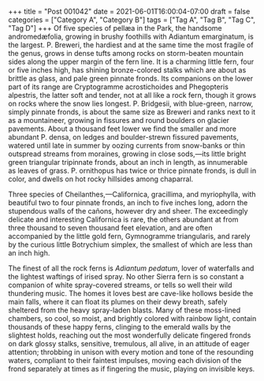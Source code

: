 +++
title = "Post 001042"
date = 2021-06-01T16:00:04-07:00
draft = false
categories = ["Category A", "Category B"]
tags = ["Tag A", "Tag B", "Tag C", "Tag D"]
+++
Of five species of pellæa in the Park, the handsome andromedæfolia, growing in brushy foothills with Adiantum emarginatum, is the largest. P. Breweri, the hardiest and at the same time the most fragile of the genus, grows in dense tufts among rocks on storm-beaten mountain sides along the upper margin of the fern line. It is a charming little fern, four or five inches high, has shining bronze-colored stalks which are about as brittle as glass, and pale green pinnate fronds. Its companions on the lower part of its range are Cryptogramme acrostichoides and Phegopteris alpestris, the latter soft and tender, not at all like a rock fern, though it grows on rocks where the snow lies longest. P. Bridgesii, with blue-green, narrow, simply pinnate fronds, is about the same size as Breweri and ranks next to it as a mountaineer, growing in fissures and round boulders on glacier pavements. About a thousand feet lower we find the smaller and more abundant P. densa, on ledges and boulder-strewn fissured pavements, watered until late in summer by oozing currents from snow-banks or thin outspread streams from moraines, growing in close sods,—its little bright green triangular tripinnate fronds, about an inch in length, as innumerable as leaves of grass. P. ornithopus has twice or thrice pinnate fronds, is dull in color, and dwells on hot rocky hillsides among chaparral.

Three species of Cheilanthes,—Californica, gracillima, and myriophylla, with beautiful two to four pinnate fronds, an inch to five inches long, adorn the stupendous walls of the cañons, however dry and sheer. The exceedingly delicate and interesting Californica is rare, the others abundant at from three thousand to seven thousand feet elevation, and are often accompanied by the little gold fern, Gymnogramme triangularis, and rarely by the curious little Botrychium simplex, the smallest of which are less than an inch high.

The finest of all the rock ferns is _Adiantum pedatum_, lover of waterfalls and the lightest waftings of irised spray. No other Sierra fern is so constant a companion of white spray-covered streams, or tells so well their wild thundering music. The homes it loves best are cave-like hollows beside the main falls, where it can float its plumes on their dewy breath, safely sheltered from the heavy spray-laden blasts. Many of these moss-lined chambers, so cool, so moist, and brightly colored with rainbow light, contain thousands of these happy ferns, clinging to the emerald walls by the slightest holds, reaching out the most wonderfully delicate fingered fronds on dark glossy stalks, sensitive, tremulous, all alive, in an attitude of eager attention; throbbing in unison with every motion and tone of the resounding waters, compliant to their faintest impulses, moving each division of the frond separately at times as if fingering the music, playing on invisible keys.
